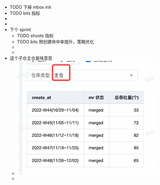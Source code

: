 - TODO 下掉 mbox init
- TODO bits 指标
-
-
- 下个 sprint
	- TODO shoots 指标
	- TODO bits 预创建命中率提升，策略优化
	-
	-
- 这个子仓主仓是啥意思
	- ![image.png](../assets/image_1669976337037_0.png)
	-